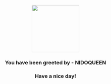<p align="center">
            <img src="https://raw.githubusercontent.com/PokeAPI/sprites/master/sprites/pokemon/31.png" width="150" height="150">
          </p>
          <h3 align="center">You have been greeted by - <b>NIDOQUEEN</b></h3>
          <h3 align="center">Have a nice day!</h3>
